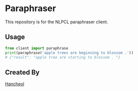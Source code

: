 # Paraphraser

This repository is for the NLPCL paraphraser client.

## Usage 
```python
from client import paraphrase
print(paraphrase('apple trees are beginning to blossom .'))
# {"result": "apple tree are starting to blossom . "}
```

## Created By

[Hancheol](http://nlp.kaist.ac.kr/~hcpark)
